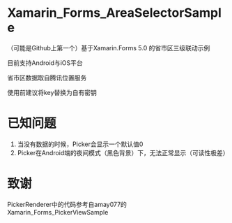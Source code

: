 # Xamarin_Forms_AreaSelectorSample
（可能是Github上第一个）基于Xamarin.Forms 5.0 的省市区三级联动示例

目前支持Android与iOS平台

省市区数据取自腾讯位置服务

使用前建议将key替换为自有密钥

# 已知问题
1. 当没有数据的时候，Picker会显示一个默认值0
2. Picker在Android端的夜间模式（黑色背景）下，无法正常显示（可读性极差）

# 致谢
PickerRenderer中的代码参考自amay077的Xamarin_Forms_PickerViewSample
